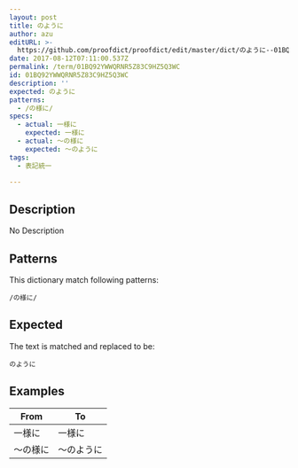 ```yaml
---
layout: post
title: のように
author: azu
editURL: >-
  https://github.com/proofdict/proofdict/edit/master/dict/のように--01BQ92YWWQRNR5Z83C9HZ5Q3WC.yml
date: 2017-08-12T07:11:00.537Z
permalink: /term/01BQ92YWWQRNR5Z83C9HZ5Q3WC
id: 01BQ92YWWQRNR5Z83C9HZ5Q3WC
description: ''
expected: のように
patterns:
  - /の様に/
specs:
  - actual: 一様に
    expected: 一様に
  - actual: 〜の様に
    expected: 〜のように
tags:
  - 表記統一

---
```


## Description

No Description 

## Patterns

This dictionary match following patterns:

    /の様に/

## Expected

The text is matched and replaced to be:

    のように

## Examples

| From | To    |
| ---- | ----- |
| 一様に  | 一様に   |
| 〜の様に | 〜のように |
